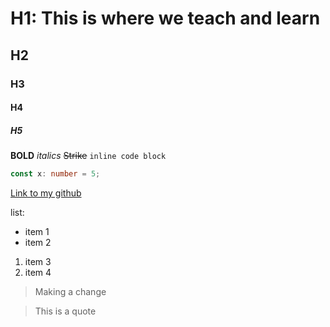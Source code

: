 # H1: This is where we teach and learn

## H2

### H3

#### H4

##### H5

**BOLD**
_italics_
~~Strike~~
`inline code block`

```ts
const x: number = 5;
```

[Link to my github](https://github.com/CharelMarais/code-school-practicals.git)

list:

- item 1
- item 2

1. item 3
2. item 4

> Making a change

> This is a quote
